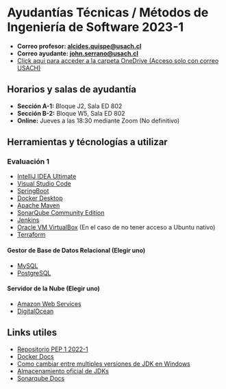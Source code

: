 # Ayudantías Técnicas / Métodos de Ingeniería de Software 2023-1
* **Correo profesor: alcides.quispe@usach.cl**
* **Correo ayudante: john.serrano@usach.cl**
* [Click aqui para acceder a la carpeta OneDrive (Acceso solo con correo USACH)](https://usachcl-my.sharepoint.com/:f:/g/personal/john_serrano_usach_cl/ElCnSlPjVmRGl34nc21hs_oBe8QPJ8hVZtT2r25hHG7QOA?e=Z3BDb0)

## Horarios y salas de ayudantía
* **Sección A-1:** Bloque J2, Sala ED 802
* **Sección B-2:** Bloque W5, Sala ED 802
* **Online:** Jueves a las 18:30 mediante Zoom (No definitivo)

## Herramientas y técnologías a utilizar
### Evaluación 1
* [IntelliJ IDEA Ultimate](https://www.jetbrains.com/idea/download/#section=windows)
* [Visual Studio Code](https://code.visualstudio.com/)
* [SpringBoot](https://start.spring.io/)
* [Docker Desktop](https://www.docker.com/products/docker-desktop/)
* [Apache Maven](https://maven.apache.org/download.cgi)
* [SonarQube Community Edition](https://www.sonarsource.com/products/sonarqube/)
* [Jenkins](https://www.jenkins.io/)
* [Oracle VM VirtualBox](https://www.virtualbox.org/) (En el caso de no tener acceso a Ubuntu nativo)
* [Terraform](https://www.terraform.io/)

#### Gestor de Base de Datos Relacional (Elegir uno)
* [MySQL](https://www.mysql.com/)
* [PostgreSQL](https://www.postgresql.org/)

#### Servidor de la Nube (Elegir uno)
* [Amazon Web Services](https://aws.amazon.com/es/?nc2=h_lg)
* [DigitalOcean](https://www.digitalocean.com/)

## Links utiles
* [Repositorio PEP 1 2022-1](https://github.com/PodssilDev/Tingeso_PEP1)
* [Docker Docs](https://docs.docker.com/)
* [Como cambiar entre multiples versiones de JDK en Windows](https://youtu.be/A5FHcR3cE-w)
* [Almacenamiento oficial de JDKs](https://jdk.java.net/archive/)
* [Sonarqube Docs](https://docs.sonarqube.org/latest/)
